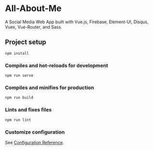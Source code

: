# All-About-Me

A Social Media Web App built with Vue.js, Firebase, Element-UI, Disqus, Vuex, Vue-Router, and Sass.

## Project setup

```
npm install
```

### Compiles and hot-reloads for development

```
npm run serve
```

### Compiles and minifies for production

```
npm run build
```

### Lints and fixes files

```
npm run lint
```

### Customize configuration

See [Configuration Reference](https://cli.vuejs.org/config/).

